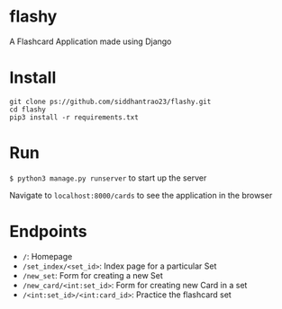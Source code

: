 # flashy

A Flashcard Application made using Django

# Install

```
git clone ps://github.com/siddhantrao23/flashy.git
cd flashy
pip3 install -r requirements.txt
```

# Run

`$ python3 manage.py runserver` to start up the server

Navigate to `localhost:8000/cards` to see the application in the browser

# Endpoints
- `/`: Homepage
- `/set_index/<set_id>`: Index page for a particular Set
- `/new_set`: Form for creating a new Set
- `/new_card/<int:set_id>`: Form for creating new Card in a set
- `/<int:set_id>/<int:card_id>`: Practice the flashcard set
